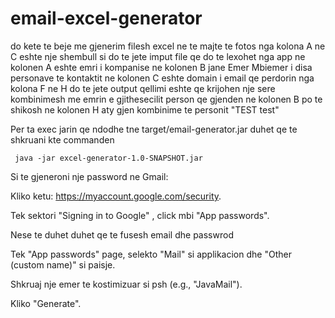 # email-excel-generator

do kete te beje me gjenerim filesh excel
ne te majte te fotos nga kolona A ne C eshte nje shembull si do te jete imput file qe do te lexohet nga app
ne kolonen A eshte emri i kompanise 
ne kolonen B jane Emer Mbiemer i disa personave te kontaktit
ne kolonen C eshte domain i email qe perdorin
nga kolona F ne H do te jete output
qellimi eshte qe krijohen nje sere kombinimesh me emrin e gjithesecilit person qe gjenden ne kolonen B
po te shikosh ne kolonen H aty gjen kombinime te personit "TEST test"



Per ta exec jarin qe ndodhe tne target/email-generator.jar duhet qe te shkruani kte commanden 

```
 java -jar excel-generator-1.0-SNAPSHOT.jar
```


Si te gjeneroni nje password ne  Gmail:

Kliko ketu:  https://myaccount.google.com/security.

Tek  sektori "Signing in to Google" , click mbi "App passwords".

Nese te duhet duhet qe te fusesh email dhe passwrod

Tek "App passwords" page, selekto "Mail" si applikacion dhe  "Other (custom name)" si paisje.

Shkruaj nje emer te kostimizuar si psh  (e.g., "JavaMail").

Kliko  "Generate".




